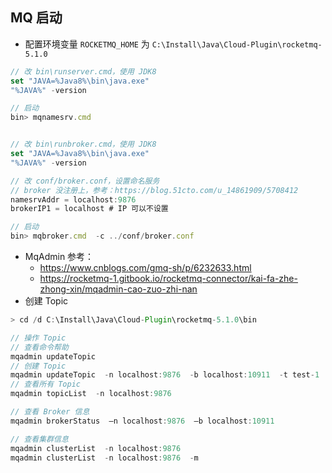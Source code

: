 ## MQ 启动

- 配置环境变量 `ROCKETMQ_HOME` 为 `C:\Install\Java\Cloud-Plugin\rocketmq-5.1.0`

```js
// 改 bin\runserver.cmd，使用 JDK8
set "JAVA=%Java8%\bin\java.exe"
"%JAVA%" -version

// 启动
bin> mqnamesrv.cmd


// 改 bin\runbroker.cmd，使用 JDK8
set "JAVA=%Java8%\bin\java.exe"
"%JAVA%" -version

// 改 conf/broker.conf，设置命名服务
// broker 没注册上，参考：https://blog.51cto.com/u_14861909/5708412
namesrvAddr = localhost:9876
brokerIP1 = localhost # IP 可以不设置

// 启动
bin> mqbroker.cmd  -c ../conf/broker.conf
```

- MqAdmin 参考：
    - https://www.cnblogs.com/gmq-sh/p/6232633.html
    - https://rocketmq-1.gitbook.io/rocketmq-connector/kai-fa-zhe-zhong-xin/mqadmin-cao-zuo-zhi-nan
- 创建 Topic

```js
> cd /d C:\Install\Java\Cloud-Plugin\rocketmq-5.1.0\bin 

// 操作 Topic
// 查看命令帮助
mqadmin updateTopic
// 创建 Topic
mqadmin updateTopic  -n localhost:9876  -b localhost:10911  -t test-1
// 查看所有 Topic
mqadmin topicList  -n localhost:9876

// 查看 Broker 信息
mqadmin brokerStatus  –n localhost:9876  –b localhost:10911

// 查看集群信息
mqadmin clusterList  -n localhost:9876
mqadmin clusterList  -n localhost:9876  -m
```